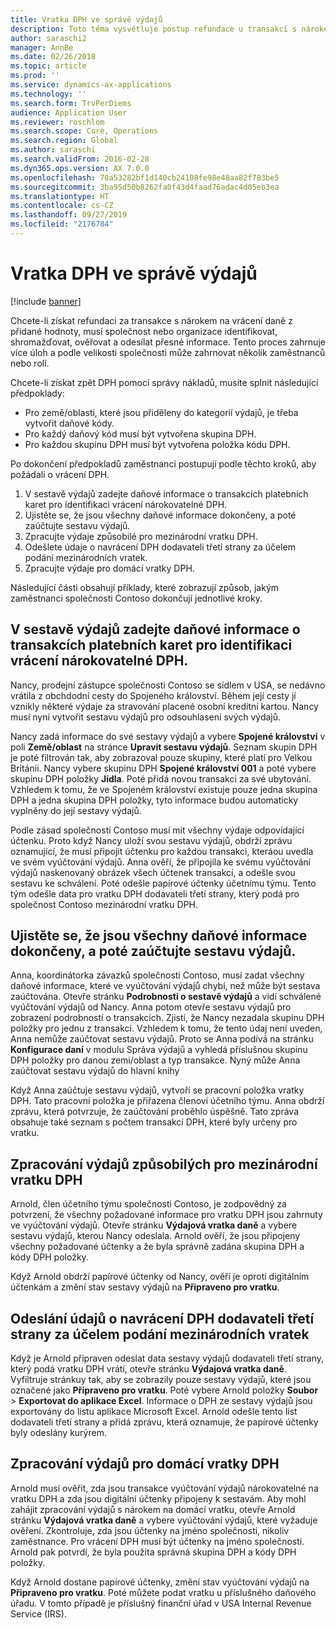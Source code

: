 ```yaml
---
title: Vratka DPH ve správě výdajů
description: Toto téma vysvětluje postup refundace u transakcí s nárokem na vrácení daně z přidané hodnoty.
author: saraschi2
manager: AnnBe
ms.date: 02/26/2018
ms.topic: article
ms.prod: ''
ms.service: dynamics-ax-applications
ms.technology: ''
ms.search.form: TrvPerDiems
audience: Application User
ms.reviewer: roschlom
ms.search.scope: Core, Operations
ms.search.region: Global
ms.author: saraschi
ms.search.validFrom: 2016-02-28
ms.dyn365.ops.version: AX 7.0.0
ms.openlocfilehash: 70a53282bf1d140cb24108fe98e48aa82f783be5
ms.sourcegitcommit: 3ba95d50b8262fa0f43d4faad76adac4d05eb3ea
ms.translationtype: HT
ms.contentlocale: cs-CZ
ms.lasthandoff: 09/27/2019
ms.locfileid: "2176784"
---
```

# <a name="vat-recovery-in-expense-management"></a>Vratka DPH ve správě výdajů

[!include [banner](../includes/banner.md)]

Chcete-li získat refundaci za transakce s nárokem na vrácení daně z přidané hodnoty, musí společnost nebo organizace identifikovat, shromažďovat, ověřovat a odesílat přesné informace. Tento proces zahrnuje více úloh a podle velikosti společnosti může zahrnovat několik zaměstnanců nebo rolí.

Chcete-li získat zpět DPH pomocí správy nákladů, musíte splnit následující předpoklady:

- Pro země/oblasti, které jsou přiděleny do kategorií výdajů, je třeba vytvořit daňové kódy.
- Pro každý daňový kód musí být vytvořena skupina DPH.
- Pro každou skupinu DPH musí být vytvořena položka kódu DPH.

Po dokončení předpokladů zaměstnanci postupují podle těchto kroků, aby požádali o vrácení DPH.

1. V sestavě výdajů zadejte daňové informace o transakcích platebních karet pro identifikaci vrácení nárokovatelné DPH.
2. Ujistěte se, že jsou všechny daňové informace dokončeny, a poté zaúčtujte sestavu výdajů.
3. Zpracujte výdaje způsobilé pro mezinárodní vratku DPH.
4. Odešlete údaje o navrácení DPH dodavateli třetí strany za účelem podání mezinárodních vratek.
5. Zpracujte výdaje pro domácí vratky DPH.

Následující části obsahují příklady, které zobrazují způsob, jakým zaměstnanci společnosti Contoso dokončují jednotlivé kroky.

## <a name="on-an-expense-report-enter-tax-information-about-credit-card-transactions-to-identify-eligible-vat-refunds"></a>V sestavě výdajů zadejte daňové informace o transakcích platebních karet pro identifikaci vrácení nárokovatelné DPH.

Nancy, prodejní zástupce společnosti Contoso se sídlem v USA, se nedávno vrátila z obchdodní cesty do Spojeného království. Během její cesty jí vznikly některé výdaje za stravování placené osobní kreditní kartou. Nancy musí nyní vytvořit sestavu výdajů pro odsouhlasení svých výdajů.

Nancy zadá informace do své sestavy výdajů a vybere **Spojené království** v poli **Země/oblast** na stránce **Upravit sestavu výdajů**. Seznam skupin DPH je poté filtrován tak, aby zobrazoval pouze skupiny, které platí pro Velkou Británii. Nancy vybere skupinu DPH **Spojené království 001** a poté vybere skupinu DPH položky **Jídla**. Poté přidá novou transakci za své ubytování. Vzhledem k tomu, že ve Spojeném království existuje pouze jedna skupina DPH a jedna skupina DPH položky, tyto informace budou automaticky vyplněny do její sestavy výdajů.

Podle zásad společnosti Contoso musí mít všechny výdaje odpovídající účtenku. Proto když Nancy uloží svou sestavu výdajů, obdrží zprávu oznamující, že musí připojit účtenku pro každou transakci, kteráou uvedla ve svém vyúčtování výdajů. Anna ověří, že připojila ke svému vyúčtování výdajů naskenovaný obrázek všech účtenek transakcí, a odešle svou sestavu ke schválení. Poté odešle papírové účtenky účetnímu týmu. Tento tým odešle data pro vratku DPH dodavateli třetí strany, který podá pro společnost Contoso mezinárodní vratku DPH.

## <a name="make-sure-that-all-tax-information-is-complete-and-then-post-the-expense-report"></a>Ujistěte se, že jsou všechny daňové informace dokončeny, a poté zaúčtujte sestavu výdajů.

Anna, koordinátorka závazků společnosti Contoso, musí zadat všechny daňové informace, které ve vyúčtování výdajů chybí, než může být sestava zaúčtována. Otevře stránku **Podrobnosti o sestavě výdajů** a vidí schválené vyúčtování výdajů od Nancy. Anna potom otevře sestavu výdajů pro zobrazení podrobností o transakcích. Zjistí, že Nancy nezadala skupinu DPH položky pro jednu z transakcí. Vzhledem k tomu, že tento údaj není uveden, Anna nemůže zaúčtovat sestavu výdajů. Proto se Anna podívá na stránku **Konfigurace daní** v modulu Správa výdajů a vyhledá příslušnou skupinu DPH položky pro danou zemi/oblast a typ transakce. Nyný může Anna zaúčtovat sestavu výdajů do hlavní knihy

Když Anna zaúčtuje sestavu výdajů, vytvoří se pracovní položka vratky DPH. Tato pracovní položka je přiřazena členovi účetního týmu. Anna obdrží zprávu, která potvrzuje, že zaúčtování proběhlo úspěšně. Tato zpráva obsahuje také seznam s počtem transakcí DPH, které byly určeny pro vratku.

## <a name="process-expenses-that-are-eligible-for-international-vat-recovery"></a>Zpracování výdajů způsobilých pro mezinárodní vratku DPH

Arnold, člen účetního týmu společnosti Contoso, je zodpovědný za potvrzení, že všechny požadované informace pro vratku DPH jsou zahrnuty ve vyúčtování výdajů. Otevře stránku **Výdajová vratka daně** a vybere sestavu výdajů, kterou Nancy odeslala. Arnold ověří, že jsou připojeny všechny požadované účtenky a že byla správně zadána skupina DPH a kódy DPH položky.

Když Arnold obdrží papírové účtenky od Nancy, ověří je oproti digitálním účtenkám a změní stav sestavy výdajů na **Připraveno pro vratku**.

## <a name="send-vat-recovery-data-to-the-third-party-vendor-to-file-international-recovery-returns"></a>Odeslání údajů o navrácení DPH dodavateli třetí strany za účelem podání mezinárodních vratek

Když je Arnold připraven odeslat data sestavy výdajů dodavateli třetí strany, který podá vratku DPH vrátí, otevře stránku **Výdajová vratka daně**. Vyfiltruje stránkuy tak, aby se zobrazily pouze sestavy výdajů, které jsou označené jako **Připraveno pro vratku**. Poté vybere Arnold položky **Soubor** &gt; **Exportovat do aplikace Excel**. Informace o DPH ze sestavy výdajů jsou exportovány do listu aplikace Microsoft Excel. Arnold odešle tento list dodavateli třetí strany a přidá zprávu, která oznamuje, že papírové účtenky byly odeslány kurýrem.

## <a name="process-expenses-for-domestic-vat-recovery"></a>Zpracování výdajů pro domácí vratky DPH

Arnold musí ověřit, zda jsou transakce vyúčtování výdajů nárokovatelné na vratku DPH a zda jsou digitální účtenky připojeny k sestavám. Aby mohl zahájit zpracování výdajů s nárokem na domácí vratku, otevře Arnold stránku **Výdajová vratka daně** a vybere vyúčtování výdajů, které vyžaduje ověření. Zkontroluje, zda jsou účtenky na jméno společnosti, nikoliv zaměstnance. Pro vrácení DPH musí být účtenky na jméno společnosti. Arnold pak potvrdí, že byla použita správná skupina DPH a kódy DPH položky.

Když Arnold dostane papírové účtenky, změní stav vyúčtování výdajů na **Připraveno pro vratku**. Poté můžete podat vratku u příslušného daňového úřadu. V tomto případě je příslušný finanční úřad v USA Internal Revenue Service (IRS).
